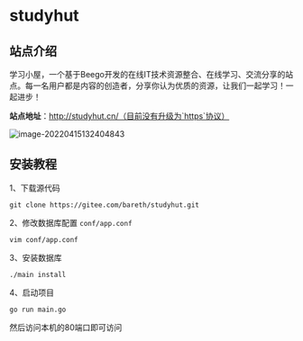 # studyhut

## 站点介绍
学习小屋，一个基于Beego开发的在线IT技术资源整合、在线学习、交流分享的站点。每一名用户都是内容的创造者，分享你认为优质的资源，让我们一起学习！一起进步！

**站点地址**：http://studyhut.cn/（目前没有升级为`https`协议）

![image-20220415132404843](https://bareth-1305674339.cos.ap-hongkong.myqcloud.com/img/image-20220415132404843.png)

## 安装教程

1、下载源代码

```shell
git clone https://gitee.com/bareth/studyhut.git
```

2、修改数据库配置 `conf/app.conf`

```shell
vim conf/app.conf
```

3、安装数据库

```shell
./main install
```

4、启动项目

```shell
go run main.go
```

然后访问本机的80端口即可访问



